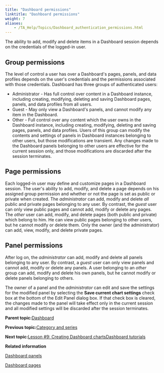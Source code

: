```yaml
--- 
title: "Dashboard permissions"
linktitle: "Dashboard permissions"
weight: 7
aliases: 
    - /TA_Help/Topics/Dashboard_authentication_permissions.html
---
```


The ability to add, modify and delete items in a Dashboard session depends on the credentials of the logged-in user.

## Group permissions

The level of control a user has over a Dashboard's pages, panels, and data profiles depends on the user's credentials and the permissions associated with those credentials. Dashboard has three groups of authenticated users:

-   Administrator - Has full control over content in a Dashboard instance, including creating, modifying, deleting and saving Dashboard pages, panels, and data profiles from all users.
-   Guest - May only view a Dashboard's panels, and cannot modify any item in the Dashboard.
-   Other - Full control over any content which the user owns in the Dashboard instance, including creating, modifying, deleting and saving pages, panels, and data profiles. Users of this group can modify the contents and settings of panels in Dashboard instances belonging to other users, but those modifications are transient. Any changes made to the Dashboard panels belonging to other users are effective for the current session only, and those modifications are discarded after the session terminates.

## Page permissions

Each logged-in user may define and customize pages in a Dashboard session. The user's ability to add, modify, and delete a page depends on his assigned group permission and whether or not the page is set as public or private when created. The *administrator* can add, modify and delete *all* public and private pages belonging to any user. By contrast, the *guest* user can only view public pages and cannot add, modify or delete any pages. The *other* user can add, modify, and delete pages \(both public and private\) which belong to him. He can view public pages belonging to other users, but he cannot modify or delete them. Only the owner \(and the administrator\) can add, view, modify, and delete private pages.

## Panel permissions

After log on, the *administrator* can add, modify and delete all panels belonging to any user. By contrast, a *guest* user can only view panels and cannot add, modify or delete any panels. A user belonging to an *other* group can add, modify and delete his own panels, but he cannot modify or delete panels belonging to others.

The owner of a panel and the *administrator* can edit and save the settings for the modified panel by selecting the **Save current chart settings** check box at the bottom of the Edit Panel dialog box. If that check box is cleared, the changes made to the panel will take effect only in the current session and all modified settings will be discarded after the session terminates.

**Parent topic:**[Dashboard](/TA_Help/Topics/Dashboard.html)

**Previous topic:**[Category and series](/TA_Help/Topics/Dashboard_category_series.html)

**Next topic:**[Lesson \#9: Creating Dashboard chartsDashboard tutorials](/TA_Help/Topics/Dashboard_tutorials.html)

**Related information**  


[Dashboard panels](/TA_Help/Topics/Dashboard_panels.html)

[Dashboard pages](/TA_Help/Topics/Dashboard_pages.html)


